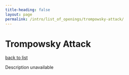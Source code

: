 ```yaml
---
title-heading: false
layout: page
permalink: /intro/list_of_openings/trompowsky-attack/
---
```


# Trompowsky Attack

[back to list](../../list_of_openings)

Description unavailable